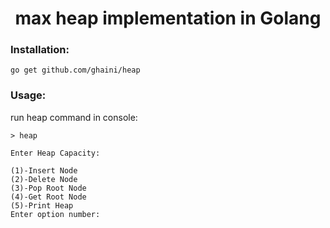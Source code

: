 <h1 align="center">max heap implementation in Golang</h1>

### Installation:

    go get github.com/ghaini/heap

### Usage:

run heap command in console:

    > heap

    Enter Heap Capacity: 

    (1)-Insert Node 	
    (2)-Delete Node		
    (3)-Pop Root Node 		
    (4)-Get Root Node 		
    (5)-Print Heap
    Enter option number: 

    